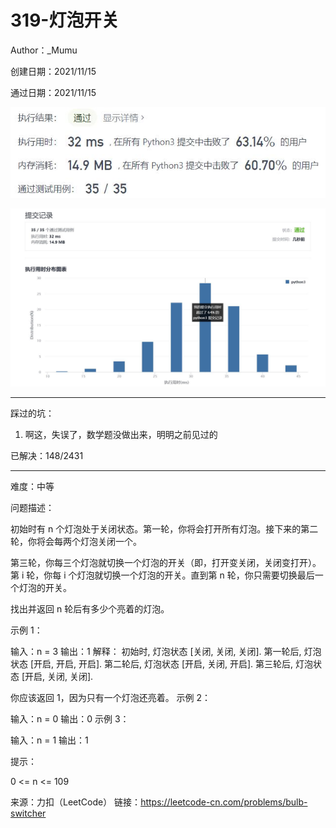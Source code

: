 # 319-灯泡开关

Author：_Mumu

创建日期：2021/11/15

通过日期：2021/11/15

![](./通过截图2.jpg)

![](./通过截图1.jpg)

*****

踩过的坑：

1. 啊这，失误了，数学题没做出来，明明之前见过的

已解决：148/2431

*****

难度：中等

问题描述：

初始时有 n 个灯泡处于关闭状态。第一轮，你将会打开所有灯泡。接下来的第二轮，你将会每两个灯泡关闭一个。

第三轮，你每三个灯泡就切换一个灯泡的开关（即，打开变关闭，关闭变打开）。第 i 轮，你每 i 个灯泡就切换一个灯泡的开关。直到第 n 轮，你只需要切换最后一个灯泡的开关。

找出并返回 n 轮后有多少个亮着的灯泡。

 

示例 1：



输入：n = 3
输出：1 
解释：
初始时, 灯泡状态 [关闭, 关闭, 关闭].
第一轮后, 灯泡状态 [开启, 开启, 开启].
第二轮后, 灯泡状态 [开启, 关闭, 开启].
第三轮后, 灯泡状态 [开启, 关闭, 关闭]. 

你应该返回 1，因为只有一个灯泡还亮着。
示例 2：

输入：n = 0
输出：0
示例 3：

输入：n = 1
输出：1


提示：

0 <= n <= 109

来源：力扣（LeetCode）
链接：https://leetcode-cn.com/problems/bulb-switcher
